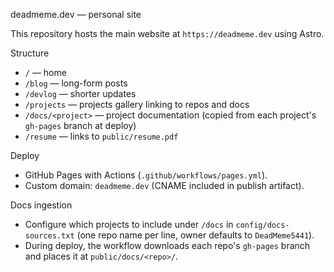 deadmeme.dev — personal site

This repository hosts the main website at `https://deadmeme.dev` using Astro.

Structure
- `/` — home
- `/blog` — long-form posts
- `/devlog` — shorter updates
- `/projects` — projects gallery linking to repos and docs
- `/docs/<project>` — project documentation (copied from each project's `gh-pages` branch at deploy)
- `/resume` — links to `public/resume.pdf`

Deploy
- GitHub Pages with Actions (`.github/workflows/pages.yml`).
- Custom domain: `deadmeme.dev` (CNAME included in publish artifact).

Docs ingestion
- Configure which projects to include under `/docs` in `config/docs-sources.txt` (one repo name per line, owner defaults to `DeadMeme5441`).
- During deploy, the workflow downloads each repo's `gh-pages` branch and places it at `public/docs/<repo>/`.
